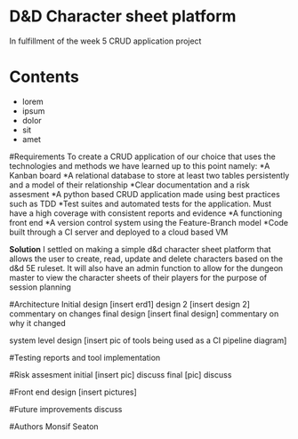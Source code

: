 # D&D Character sheet platform

In fulfillment of the week 5 CRUD application project

# Contents
* lorem
* ipsum
* dolor
* sit
* amet

#Requirements
To create a CRUD application of our choice that uses the technologies and methods we have learned up to this point namely:
*A Kanban board
*A relational database to store at least two tables persistently and a model of their relationship
*Clear documentation and a risk assesment
*A python based CRUD application made using best practices such as TDD
*Test suites and automated tests for the application. Must have a high coverage with consistent reports and evidence
*A functioning front end
*A version control system using the Feature-Branch model
*Code built through a CI server and deployed to a cloud based VM

**Solution**
I settled on making a simple d&d character sheet platform that allows the user to create, read, update and delete characters based on the d&d 5E ruleset. It will also have an admin function to allow for the dungeon master to view the character sheets of their players for the purpose of session planning

#Architecture
Initial design
[insert erd1]
design 2
[insert design 2]
commentary on changes
final design
[insert final design]
commentary on why it changed

system level design
[insert pic of tools being used as a CI pipeline diagram]

#Testing
reports and tool implementation

#Risk assesment
initial
[insert pic]
discuss
final
[pic]
discuss

#Front end design
[insert pictures]

#Future improvements
discuss

#Authors
Monsif Seaton

